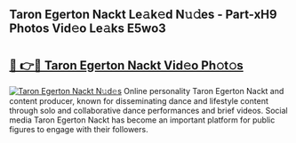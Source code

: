 ## Taron Egerton Nackt Le𝚊k𝚎d N𝚞𝚍es - Part-xH9 Photos Vid𝚎o Le𝚊ks E5wo3

# <h2><a href="http://fb9lrif.evod.top/?m=Taron+Egerton+Nackt">🔗 👉🔴 Taron Egerton Nackt Vid𝚎o Ph𝚘t𝚘s</a></h2>

[![Taron Egerton Nackt N𝚞d𝚎s](https://i.imgur.com/8V9OHl7.gif)](http://fb9lrif.evod.top/?m=Taron+Egerton+Nackt)
Online personality Taron Egerton Nackt and content producer, known for disseminating dance and lifestyle content through solo and collaborative dance performances and brief videos. Social media Taron Egerton Nackt has become an important platform for public figures to engage with their followers. 
